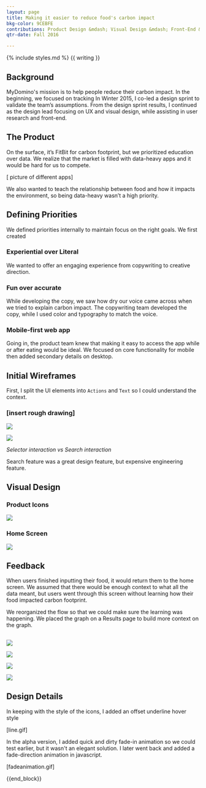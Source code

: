 ```yaml
---
layout: page
title: Making it easier to reduce food's carbon impact
bkg-color: 9CEBFE
contributions: Product Design &mdash; Visual Design &mdash; Front-End &mdash; User Research
qtr-date: Fall 2016

---
```

{% include styles.md %}
{{ writing }}
## Background

MyDomino's mission is to help people reduce their carbon impact. In the beginning, we focused on tracking  In Winter 2015, I co-led a design sprint to validate the team’s assumptions. From the design sprint results, I continued as the design lead focusing on UX and visual design, while assisting in user research and front-end.
## The Product

On the surface, it’s FitBit for carbon footprint, but we prioritized education over data. We realize that the market is filled with data-heavy apps and it would be hard for us to compete.

[ picture of different apps]

We also wanted to teach the relationship between food and how it impacts the environment, so being data-heavy wasn’t a high priority.

## Defining Priorities

We defined priorities internally to maintain focus on the right goals. We first created

### Experiential over Literal

We wanted to offer an engaging experience from copywriting to creative direction.

### Fun over accurate

While developing the copy, we saw how dry our voice came across when we tried to explain carbon impact. The copywriting team developed the copy, while I used color and typography to match the voice.

### Mobile-first web app

Going in, the product team knew that making it easy to access the app while or after eating would be ideal. We focused on core functionality for mobile then added secondary details on desktop.

## Initial Wireframes

First, I split the UI elements into `Actions` and `Text` so I could understand the context.

### [insert rough drawing]

![](https://s3-us-west-2.amazonaws.com/notion-static/906512e63b274f378b28e0b0b4a6e394/food-impact-3a_mobile.png)

![](https://s3-us-west-2.amazonaws.com/notion-static/c95c909a90db4963b2d074f3aa5d6714/food-impact-5a_groups.png)

 _Selector interaction vs Search interaction_

Search feature was a great design feature, but expensive engineering feature.

## Visual Design

### Product Icons

![](https://s3-us-west-2.amazonaws.com/notion-static/fedafb43967c495993f70290a95dbf3f/product-icon.png)

### Home Screen

![](https://s3-us-west-2.amazonaws.com/notion-static/8311ee3078184efe8ab7e1178f820a12/Member-home_3f.png)

## Feedback

When users finished inputting their food, it would return them to the home screen. We assumed that there would be enough context to what all the data meant, but users went through this screen without learning how their food impacted carbon footprint.

We reorganized the flow so that we could make sure the learning was happening. We placed the graph on a Results page to build more context on the graph.

##

![](https://s3-us-west-2.amazonaws.com/notion-static/0523953a28194857aee9de81fc07515f/choose_food_4a.png)

![](https://s3-us-west-2.amazonaws.com/notion-static/20a9c74c5c584d6b92a66028a1bda639/pick_size_4a.png)

![](https://s3-us-west-2.amazonaws.com/notion-static/58da36f5c1fb4986a191b0c4a30ccd94/beeflamb_little_4a.png)

![](https://s3-us-west-2.amazonaws.com/notion-static/25b99a0455584ff7ac5d3728178f2542/desktop_1b_copy.png)

## Design Details

In keeping with the style of the icons, I added an offset underline hover style

[line.gif]

In the alpha version, I added quick and dirty fade-in animation so we could test earlier, but it wasn't an elegant solution. I later went back and added a fade-direction animation in javascript.

[fadeanimation.gif]

{{end_block}}
